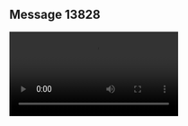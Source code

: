## Message 13828



![Video](https://data.iron-swords.co.il/2024/November/15/https://data.iron-swords.co.il/2024/November/15/13828/13828_media.mp4)
